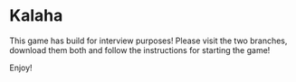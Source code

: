 # Kalaha

This game has build for interview purposes!
Please visit the two branches, download them both and 
follow the instructions for starting the game!

Enjoy!

